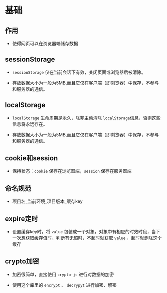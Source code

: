 # 基础

## 作用

*   使得网页可以在浏览器端储存数据

## sessionStorage

*   `sessionStorage` 仅在当前会话下有效，关闭页面或浏览器后被清除。

*   存放数据大小为一般为5MB,而且它仅在客户端（即浏览器）中保存，不参与和服务器的通信。

## localStorage

*   `localStorage` 生命周期是永久，除非主动清除 `localStorage`信息，否则这些信息将永远存在。

*   存放数据大小为一般为5MB,而且它仅在客户端（即浏览器）中保存，不参与和服务器的通信。

## cookie和session

*   保持状态：`cookie` 保存在浏览器端，`session` 保存在服务器端

## 命名规范

*   项目名\_当前环境\_项目版本\_缓存key

## expire定时

*   设置缓存key时，将 `value` 包装成一个对象，对象中有相应的时效时段，当下一次想获取缓存值时，判断有无超时，不超时就获取 `value` ，超时就删除这个缓存

## crypto加密

*   加密很简单，直接使用 `crypto-js` 进行对数据的加密

*   使用这个库里的 `encrypt` 、 `decrypyt` 进行加密、解密
